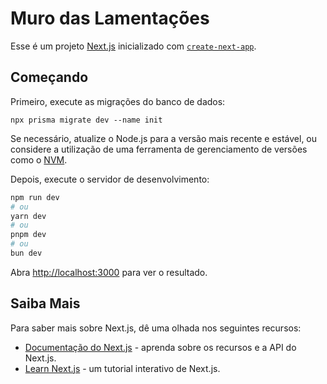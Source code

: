 # Muro das Lamentações

Esse é um projeto [Next.js](https://nextjs.org) inicializado com [`create-next-app`](https://nextjs.org/docs/app/api-reference/cli/create-next-app).

## Começando

Primeiro, execute as migrações do banco de dados:

```shellscript
npx prisma migrate dev --name init
```
Se necessário, atualize o Node.js para a versão mais recente e estável, ou considere a utilização de uma ferramenta de gerenciamento de versões como o [NVM](https://github.com/jasongin/nvs).

Depois, execute o servidor de desenvolvimento:

```bash
npm run dev
# ou
yarn dev
# ou
pnpm dev
# ou
bun dev
```

Abra [http://localhost:3000](http://localhost:3000) para ver o resultado.

## Saiba Mais

Para saber mais sobre Next.js, dê uma olhada nos seguintes recursos:

- [Documentação do Next.js](https://nextjs.org/docs) - aprenda sobre os recursos e a API do Next.js.
- [Learn Next.js](https://nextjs.org/learn) - um tutorial interativo de Next.js.


